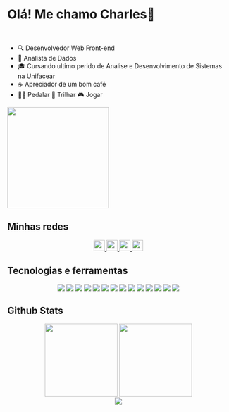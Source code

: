 <h1>Olá! Me chamo Charles👋</h1>
</br>

- 🔍 Desenvolvedor Web Front-end
- 🎲 Analista de Dados
- 🎓 Cursando ultimo perido de Analise e Desenvolvimento de Sistemas na Unifacear
- ☕ Apreciador de um bom café
- 🚵‍♂ Pedalar 🥾 Trilhar 🎮 Jogar

<img height="230em" src="https://github-readme-stats-git-masterrstaa-rickstaa.vercel.app/api/top-langs/?username=charleshgps&layout=compact&langs_count=168&theme=nightowl"/>
 
<div>
 <h2>Minhas redes</h2>
 <div align = "center">
   <a href="https://www.linkedin.com/in/charles-humberto-garcia-de-paula-silva-1693a4b6/">
     <img width="25px" src="https://img.icons8.com/color/48/000000/linkedin-2--v1.png" />
   </a>
   <a href="https://www.instagram.com/charles_hgps/">
     <img width="25px" src="https://img.icons8.com/fluency/48/000000/instagram-new.png" />
   </a>
   <a href="https://app.netlify.com/teams/charleshgps/overview">
     <img width="25px" src="https://img.icons8.com/external-tal-revivo-shadow-tal-revivo/512/external-netlify-a-cloud-computing-company-that-offers-hosting-and-serverless-backend-services-for-static-websites-logo-shadow-tal-revivo.png" />
   </a>
   <a href="https://twitter.com/Charles65589416">
     <img width="25px" src="https://img.icons8.com/color/48/000000/twitter--v1.png" />
   </a>
 </div>
 
 <h2>Tecnologias e ferramentas</h2>
 <div align = "center">
   <img src="https://img.shields.io/badge/HTML5-E34F26?style=for-the-badge&logo=html5&logoColor=white" />
   <img src="https://img.shields.io/badge/CSS3-1572B6?style=for-the-badge&logo=css3&logoColor=white" />
   <img src="https://img.shields.io/badge/JavaScript-F7DF1E?style=for-the-badge&logo=javascript&logoColor=black" />
   <img src="https://img.shields.io/badge/TypeScript-007ACC?style=for-the-badge&logo=typescript&logoColor=white" />
   <img src="https://img.shields.io/badge/Vue.js-35495E?style=for-the-badge&logo=vuedotjs&logoColor=4FC08D"/>
   <img src="https://img.shields.io/badge/React-20232A?style=for-the-badge&logo=react&logoColor=61DAFB"/>
   <img src="https://img.shields.io/badge/Node.js-339933?style=for-the-badge&logo=nodedotjs&logoColor=white" />
   <img src="https://img.shields.io/badge/PLSQL-F80000?style=for-the-badge&logo=oracle&logoColor=black" />
   <img src="https://img.shields.io/badge/GIT-E44C30?style=for-the-badge&logo=git&logoColor=white" />
   <img src="https://img.shields.io/badge/GitHub-100000?style=for-the-badge&logo=github&logoColor=white" />
   <img src="https://img.shields.io/badge/Visual_Studio_Code-0078D4?style=for-the-badge&logo=visual%20studio%20code&logoColor=white" />
   <img src="https://img.shields.io/badge/PowerBI-F2C811?style=for-the-badge&logo=Power%20BI&logoColor=white" />
   <img src="https://img.shields.io/badge/Unity-100000?style=for-the-badge&logo=unity&logoColor=white" />
   <img src="https://img.shields.io/badge/C%23-239120?style=for-the-badge&logo=c-sharp&logoColor=white" />
 </div>

 <h2>Github Stats</h2>
 <div align = "center">
 <img height="165em" src="https://github-readme-stats-git-masterrstaa-rickstaa.vercel.app/api?username=charleshgps&show_icons=true&theme=nightowl&include_all_commits=true&count_private=true"/>
 <img height="165em" src="https://github-readme-streak-stats.herokuapp.com/?user=charleshgps&theme=nightowl"/>
 </div>
 <div align = "center">
 <img src="https://github-readme-activity-graph.cyclic.app/graph?username=charleshgps&theme=nightowl"/>
 </div>
</div>
